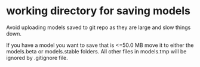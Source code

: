 # working directory for saving models

Avoid uploading models saved to git repo as they are large and slow things down.

If you have a model you want to save that is <=50.0 MB move it to either the models.beta or models.stable folders. All other files in models.tmp will be ignored by .gitignore file.
